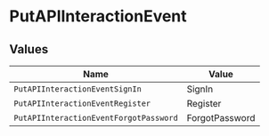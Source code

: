 # PutAPIInteractionEvent


## Values

| Name                                   | Value                                  |
| -------------------------------------- | -------------------------------------- |
| `PutAPIInteractionEventSignIn`         | SignIn                                 |
| `PutAPIInteractionEventRegister`       | Register                               |
| `PutAPIInteractionEventForgotPassword` | ForgotPassword                         |